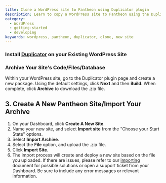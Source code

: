 ```yaml
---
title: Clone a WordPress site to Pantheon using Duplicator plugin
description: Learn to copy a WordPress site to Pantheon using the Duplicator plugin.
category:
  - WordPress
  - getting-started
  - developing
keywords: wordpress, pantheon, duplicator, clone, new site
---
```

### Install [Duplicator](https://wordpress.org/plugins/duplicator/) on your Existing WordPress Site

### Archive Your Site's Code/Files/Database

Within your WordPress site, go to the Duplicator plugin page and create a new package. Using the default settings, click **Next** and then **Build**. When complete, click **Archive** to download the .zip file.

## 3. Create A New Pantheon Site/Import Your Archive

1. On your Dashboard, click **Create A New Site**.
2. Name your new site, and select **Import site** from the "Choose your Start State" options.
3. Select **Import Archive**.
4. Select the **File** option, and upload the .zip file.
5. Click **Import Site**.
6. The import process will create and deploy a new site based on the file you uploaded. If there are issues, please refer to our [importing](/docs/articles/sites/create/importing-an-existing-site/) document for possible solutions or open a support ticket from your Dashboard. Be sure to include any error messages or relevant information.
